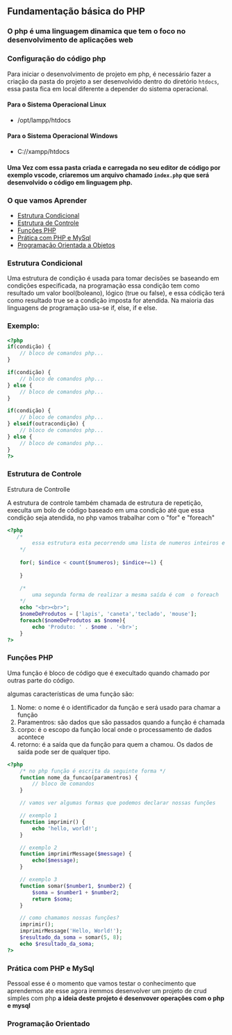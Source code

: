 ## Fundamentação básica do PHP

### O php é uma linguagem dinamica que tem o foco no desenvolvimento de aplicações web


### Configuração do código php
Para iniciar o desenvolvimento de projeto em php, é necessário fazer a criação da pasta 
do projeto a ser desenvolvido dentro do diretório `htdocs`, essa pasta fica em local 
diferente a depender do sistema operacional.

#### Para o Sistema Operacional Linux
- /opt/lampp/htdocs


#### Para o Sistema Operacional Windows
- C://xampp/htdocs


#### Uma Vez com essa pasta criada e carregada no seu editor de código por exemplo vscode, criaremos um arquivo chamado `index.php` que será desenvolvido o código em linguagem php.


### O que vamos Aprender
- <a href='#estruturaCondicional'>Estrutura Condicional</a>
- <a href='#estruturadecontrole'>Estrutura de Controle</a>
- <a href='#funçõesphp'>Funções PHP</a>
- <a href='#crud'>Prática com PHP e MySql</a>
- <a href='#poo'>Programação Orientada a Objetos</a>


### <span id='estruturaCondicional'>Estrutura Condicional</span>
Uma estrutura de condição é usada para tomar decisões se baseando em 
condições especificada, na programação essa condição tem como resultado um valor bool(boleano), lógico (true ou false), e essa códição terá como resultado true se a condição imposta for atendida.
Na maioria das linguagens de programação usa-se if, else, if e else.

<h3>Exemplo:</h3>

```php
<?php 
if(condição) {
    // bloco de comandos php...
}

if(condição) {
    // bloco de comandos php...
} else {
    // bloco de comandos php...
}

if(condição) {
    // bloco de comandos php...
} elseif(outracondição) {
    // bloco de comandos php...
} else {
    // bloco de comandos php...
}
?>
```


### <span id='estruturadecontrole'>Estrutura de Controle</span>
<p>Estrutura de Controlle</p>
A estrutura de controle também chamada de estrutura de repetição, execulta um bolo de código baseado em uma condição até que essa condição seja atendida, no php vamos trabalhar com o "for" e "foreach" 

```php
<?php
   /* 
        essa estrutura esta pecorrendo uma lista de numeros inteiros e exibindo na tela
    */
    
    for(; $indice < count($numeros); $indice+=1) {
         
    }

    /* 
        uma segunda forma de realizar a mesma saída é com  o foreach
    */
    echo "<br><br>";
    $nomeDeProdutos = ['lapis', 'caneta','teclado', 'mouse'];
    foreach($nomeDeProdutos as $nome){
        echo 'Produto: ' . $nome . '<br>';
    }
?>
```




### <span id='funçõesphp'>Funções PHP</span>
<p>Uma função é bloco de código que é execultado quando chamado por outras parte do código.</p>
<p>algumas características de uma função são:</p> 
<ol>
    <li>Nome: o nome é o identificador da função e será usado para chamar a função</li>
    <li>Paramentros: são dados que são passados quando a função é chamada </li>
    <li>corpo: é o escopo da função local onde o processamento de dados acontece</li>
    <li>retorno: é a saída que da função para quem a chamou. Os dados de saída pode ser de qualquer tipo.</li>
</ol> 

```php
<?php
    /* no php função é escrita da seguinte forma */
    function nome_da_funcao(paramentros) {
        // bloco de comandos
    }

    // vamos ver algumas formas que podemos declarar nossas funções

    // exemplo 1
    function imprimir() {
        echo 'hello, world!';
    }

    // exemplo 2
    function imprimirMessage($message) {
        echo($message);
    }

    // exemplo 3
    function somar($number1, $number2) {
        $soma = $number1 + $number2;
        return $soma;
    }

    // como chamamos nossas funções?
    imprimir();
    imprimirMessage('Hello, World!');
    $resultado_da_soma = somar(5, 8);
    echo $resultado_da_soma;
?>
```


### <span id="crud">Prática com PHP e MySql</span>
<p>
    Pessoal esse é o momento que vamos testar o conhecimento que aprendemos ate esse agora iremmos desenvolver um projeto de crud simples com php
    <b>a ideia deste projeto é desenvover operações com o php e mysql</b>
</p>


### <span id='poo'>Programação Orientado</span>















